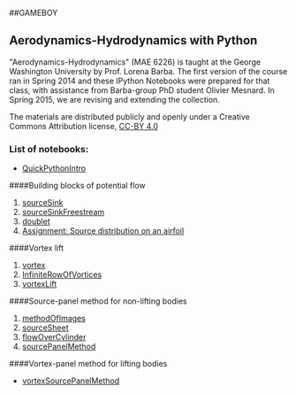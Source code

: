 ##GAMEBOY

## Aerodynamics-Hydrodynamics with Python

"Aerodynamics-Hydrodynamics" (MAE 6226) is taught at the George Washington University by Prof. Lorena Barba. The first version of the course ran in Spring 2014 and these IPython Notebooks were prepared for that class, with assistance from Barba-group PhD student Olivier Mesnard. In Spring 2015, we are revising and extending the collection.

The materials are distributed publicly and openly under a Creative Commons Attribution license, [CC-BY 4.0](https://creativecommons.org/licenses/by/4.0/)

### List of notebooks:

* [QuickPythonIntro](http://nbviewer.ipython.org/urls/github.com/barbagroup/AeroPython/blob/master/lessons/00_Lesson00_QuickPythonIntro.ipynb)

####Building blocks of potential flow

1. [sourceSink](http://nbviewer.ipython.org/urls/github.com/barbagroup/AeroPython/blob/master/lessons/01_Lesson01_sourceSink.ipynb)
2. [sourceSinkFreestream](http://nbviewer.ipython.org/urls/github.com/barbagroup/AeroPython/blob/master/lessons/02_Lesson02_sourceSinkFreestream.ipynb)
3. [doublet](http://nbviewer.ipython.org/urls/github.com/barbagroup/AeroPython/blob/master/lessons/03_Lesson03_doublet.ipynb)
4. [Assignment: Source distribution on an airfoil](http://nbviewer.ipython.org/github/barbagroup/AeroPython/blob/master/lessons/03_Lesson03_Assignment.ipynb)

####Vortex lift

1. [vortex](http://nbviewer.ipython.org/urls/github.com/barbagroup/AeroPython/blob/master/lessons/04_Lesson04_vortex.ipynb)
2. [InfiniteRowOfVortices](http://nbviewer.ipython.org/urls/github.com/barbagroup/AeroPython/blob/master/lessons/05_Lesson05_InfiniteRowOfVortices.ipynb)
3. [vortexLift](http://nbviewer.ipython.org/urls/github.com/barbagroup/AeroPython/blob/master/lessons/06_Lesson06_vortexLift.ipynb)

####Source-panel method for non-lifting bodies

1. [methodOfImages](http://nbviewer.ipython.org/urls/github.com/barbagroup/AeroPython/blob/master/lessons/07_Lesson07_methodOfImages.ipynb)
2. [sourceSheet](http://nbviewer.ipython.org/urls/github.com/barbagroup/AeroPython/blob/master/lessons/08_Lesson08_sourceSheet.ipynb)
3. [flowOverCylinder](http://nbviewer.ipython.org/urls/github.com/barbagroup/AeroPython/blob/master/lessons/09_Lesson09_flowOverCylinder.ipynb)
4. [sourcePanelMethod](http://nbviewer.ipython.org/urls/github.com/barbagroup/AeroPython/blob/master/lessons/10_Lesson10_sourcePanelMethod.ipynb)

####Vortex-panel method for lifting bodies

* [vortexSourcePanelMethod](http://nbviewer.ipython.org/urls/github.com/barbagroup/AeroPython/blob/master/lessons/11_Lesson11_vortexSourcePanelMethod.ipynb)
